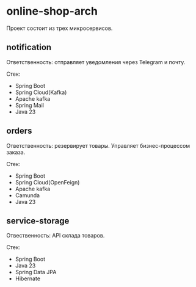 # online-shop-arch

Проект состоит из трех микросервисов.

 ## notification

Ответственность: отправляет уведомления через Telegram и почту.

Стек:  
- Spring Boot
- Spring Cloud(Kafka)
- Apache kafka
- Spring Mail 
- Java 23

## orders

Ответственность: резервирует товары. Управляет бизнес-процессом заказа. 

Стек:
- Spring Boot
- Spring Cloud(OpenFeign)
- Apache kafka
- Camunda
- Java 23

## service-storage

Отвественность: API склада товаров.

Стек:
- Spring Boot
- Java 23
- Spring Data JPA
- Hibernate
